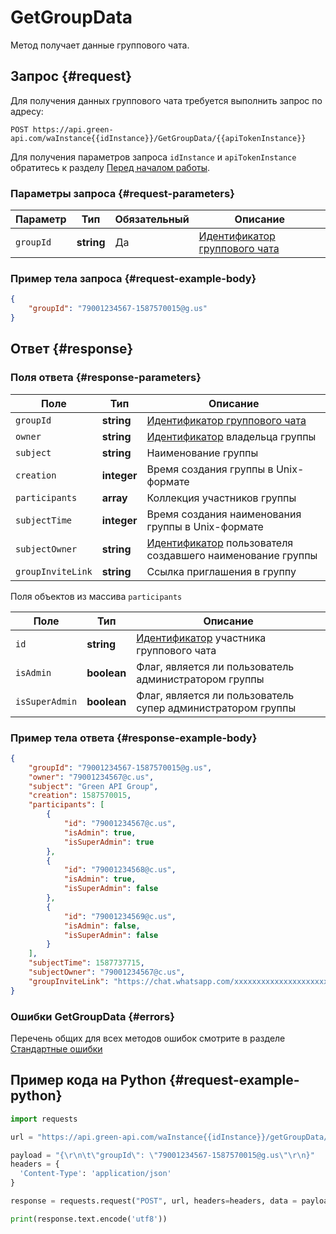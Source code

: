 # GetGroupData

Метод получает данные группового чата.

## Запрос {#request}

Для получения данных группового чата требуется выполнить запрос по адресу:
```
POST https://api.green-api.com/waInstance{{idInstance}}/GetGroupData/{{apiTokenInstance}}
```

Для получения параметров запроса `idInstance` и `apiTokenInstance` обратитесь к разделу [Перед началом работы](../../before-start#parameters).

### Параметры запроса {#request-parameters}

Параметр | Тип | Обязательный | Описание
----- | ----- | ----- | -----
`groupId` | **string** | Да | [Идентификатор группового чата](../chat-id#gus)

### Пример тела запроса {#request-example-body}

```json
{
    "groupId": "79001234567-1587570015@g.us"
}
```

## Ответ {#response}

### Поля ответа {#response-parameters}

Поле | Тип |  Описание
----- | ----- | ----- 
`groupId` | **string** | [Идентификатор группового чата](../chat-id#gus)
`owner` | **string** | [Идентификатор](../chat-id#corr) владельца группы
`subject` | **string** | Наименование группы
`creation` | **integer** | Время создания группы в Unix-формате
`participants` | **array** | Коллекция участников группы
`subjectTime` | **integer** | Время создания наименования группы в Unix-формате
`subjectOwner` | **string** | [Идентификатор](../chat-id#corr) пользователя создавшего наименование группы
`groupInviteLink` | **string** | Ссылка приглашения в группу

Поля объектов из массива `participants`

Поле | Тип |  Описание
----- | ----- | ----- 
`id` | **string** | [Идентификатор](../chat-id#corr) участника группового чата
`isAdmin` | **boolean** | Флаг, является ли пользователь администратором группы
`isSuperAdmin` | **boolean** | Флаг, является ли пользователь супер администратором группы

### Пример тела ответа {#response-example-body}

```json
{
	"groupId": "79001234567-1587570015@g.us",
	"owner": "79001234567@c.us",
	"subject": "Green API Group",
	"creation": 1587570015,
	"participants": [
		{
			"id": "79001234567@c.us",
			"isAdmin": true,
			"isSuperAdmin": true
		},
		{
			"id": "79001234568@c.us",
			"isAdmin": true,
			"isSuperAdmin": false
		},
		{
			"id": "79001234569@c.us",
			"isAdmin": false,
			"isSuperAdmin": false
		}
	],
	"subjectTime": 1587737715,
	"subjectOwner": "79001234567@c.us",
	"groupInviteLink": "https://chat.whatsapp.com/xxxxxxxxxxxxxxxxxxxxxx"
}
```

### Ошибки GetGroupData {#errors}

Перечень общих для всех методов ошибок смотрите в разделе [Стандартные ошибки](../common-errors)

## Пример кода на Python  {#request-example-python}

```python
import requests

url = "https://api.green-api.com/waInstance{{idInstance}}/getGroupData/{{apiTokenInstance}}"

payload = "{\r\n\t\"groupId\": \"79001234567-1587570015@g.us\"\r\n}"
headers = {
  'Content-Type': 'application/json'
}

response = requests.request("POST", url, headers=headers, data = payload)

print(response.text.encode('utf8'))
```